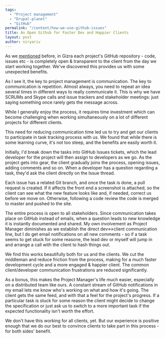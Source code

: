 ```yaml
---
tags:
  - "Project management"
  - "Drupal-planet"
  - "GitHub"
permalink: "/content/how-we-use-github-issues"
title: An Open Github for Faster Dev and Happier Clients
layout: post
author: niryariv
---
```



As we [mentioned](http://www.gizra.com/content/the-gizra-way/) before, in Gizra each project's GitHub repository - code, issues etc - is completely open & transparent to the client from the day we start working together. We've discovered this provides us with some unexpected benefits.

<!-- more -->

As I see it, the key to project management is communication. The key to communication is repetition. Almost always, you need to repeat an idea several times in different ways to really communicate it. This is why we have SCRUMs and Skype calls and issue trackers and stakeholder meetings: just saying something once rarely gets the message across.

While I generally enjoy the process, it requires time investment which can become challenging when working simultaneously on a lot of different projects for different clients.

This need for reducing communication time led us to try and get our clients to participate in task tracking process with us. We found that while there is some learning curve, it's not too steep, and the benefits are easily worth it.

Initially, I'd break down the tasks into GitHub Issues tickets, which the lead developer for the project will then assign to developers as we go. As the project gets into gear, the client gradually joins the process, opening issues, adding comments and so on. When a developer has a question regarding a task, they'd ask the client directly on the Issue thread.

Each issue has a related Git branch, and once the task is done, a pull request is created. If it affects the front end a screenshot is attached, so the client can see what the new feature looks like and, if needed, correct us before we move on. Otherwise, following a code review the code is merged to master and pushed to the site.

The entire process is open to all stakeholders. Since communication takes place on GitHub instead of emails, when a question leads to new knowledge it is instantly documented and shared. My own involvement as Project Manager diminishes as we establish the direct dev<->client communication line, but I do get email notifications on all new comments - so if a task seems to get stuck for some reasone, the lead dev or myself will jump in and arrange a call with the client to hash things out.

We find this works beautifully both for us and the clients. We cut the middleman and reduce friction from the process, making for a much faster development cycle and a more engaged & happier client. The common client/developer communication frustrations are reduced significantly.

As a bonus, this makes the Project Manager's life much easier, especially on a distributed team like ours. A constant stream of GitHub notifications in my email lets me know who's working on what and how it's going. The client gets the same feed, and with that a feel for the project's progress. If a particular task is stuck for some reason the client might decide to change the specification or just ask us to switch to a more important task if the expected functionality isn't worth the effort.

We don't have this working for all clients, yet. But our experience is positive enough that we do our best to convince clients to take part in this process - for both sides' benefit.

